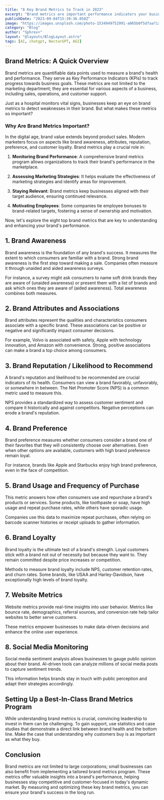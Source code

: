 ```yaml
---
title: "8 Key Brand Metrics to Track in 2023"
excerpt: "Brand metrics are important performance indicators your business needs to succeed. In this post we’ll cover 8 key brand metrics you need to know."
publishDate: "2023-09-04T15:39:36.050Z"
image: "https://images.unsplash.com/photo-1534949752991-a065b0f5dfaa?ixlib=rb-4.0.3&ixid=M3wxMjA3fDB8MHxwaG90by1wYWdlfHx8fGVufDB8fHx8fA%3D%3D&auto=format&fit=crop&w=1470&q=80"
category: "Blog"
author: "Sphrex+"
layout: "@layouts/BlogLayout.astro"
tags: [AI, chatgpt, NectarGPT, AGI]
---
```


<h2 id="brand-metrics-a-quick-overview">Brand Metrics: A Quick Overview</h2>
<p>Brand metrics are quantifiable data points used to measure a brand&#39;s health and performance. They serve as Key Performance Indicators (KPIs) to track progress towards business goals. These metrics are not limited to the marketing department; they are essential for various aspects of a business, including sales, operations, and customer support.</p>
<p>Just as a hospital monitors vital signs, businesses keep an eye on brand metrics to detect weaknesses in their brand. But what makes these metrics so important?</p>
<h3 id="why-are-brand-metrics-important-">Why Are Brand Metrics Important?</h3>
<p>In the digital age, brand value extends beyond product sales. Modern marketers focus on aspects like brand awareness, attributes, reputation, preference, and customer loyalty. Brand metrics play a crucial role in:</p>
<ol>
<li><p><strong>Monitoring Brand Performance</strong>: A comprehensive brand metrics program allows organizations to track their brand&#39;s performance in the marketplace.</p>
</li>
<li><p><strong>Assessing Marketing Strategies</strong>: It helps evaluate the effectiveness of marketing strategies and identify areas for improvement.</p>
</li>
<li><p><strong>Staying Relevant</strong>: Brand metrics keep businesses aligned with their target audience, ensuring continued relevance.</p>
</li>
<li><p><strong>Motivating Employees</strong>: Some companies tie employee bonuses to brand-related targets, fostering a sense of ownership and motivation.</p>
</li>
</ol>
<p>Now, let&#39;s explore the eight top brand metrics that are key to understanding and enhancing your brand&#39;s performance.</p>
<h2 id="1-brand-awareness">1. Brand Awareness</h2>
<p>Brand awareness is the foundation of any brand&#39;s success. It measures the extent to which consumers are familiar with a brand. Strong brand awareness is the first step toward making a sale. Companies often measure it through unaided and aided awareness surveys.</p>
<p>For instance, a survey might ask consumers to name soft drink brands they are aware of (unaided awareness) or present them with a list of brands and ask which ones they are aware of (aided awareness). Total awareness combines both measures.</p>
<h2 id="2-brand-attributes-and-associations">2. Brand Attributes and Associations</h2>
<p>Brand attributes represent the qualities and characteristics consumers associate with a specific brand. These associations can be positive or negative and significantly impact consumer decisions.</p>
<p>For example, Volvo is associated with safety, Apple with technology innovation, and Amazon with convenience. Strong, positive associations can make a brand a top choice among consumers.</p>
<h2 id="3-brand-reputation-likelihood-to-recommend">3. Brand Reputation / Likelihood to Recommend</h2>
<p>A brand&#39;s reputation and likelihood to be recommended are crucial indicators of its health. Consumers can view a brand favorably, unfavorably, or somewhere in between. The Net Promoter Score (NPS) is a common metric used to measure this.</p>
<p>NPS provides a standardized way to assess customer sentiment and compare it historically and against competitors. Negative perceptions can erode a brand&#39;s reputation.</p>
<h2 id="4-brand-preference">4. Brand Preference</h2>
<p>Brand preference measures whether consumers consider a brand one of their favorites that they will consistently choose over alternatives. Even when other options are available, customers with high brand preference remain loyal.</p>
<p>For instance, brands like Apple and Starbucks enjoy high brand preference, even in the face of competition.</p>
<h2 id="5-brand-usage-and-frequency-of-purchase">5. Brand Usage and Frequency of Purchase</h2>
<p>This metric answers how often consumers use and repurchase a brand&#39;s products or services. Some products, like toothpaste or soap, have high usage and repeat purchase rates, while others have sporadic usage.</p>
<p>Companies use this data to maximize repeat purchases, often relying on barcode scanner histories or receipt uploads to gather information.</p>
<h2 id="6-brand-loyalty">6. Brand Loyalty</h2>
<p>Brand loyalty is the ultimate test of a brand&#39;s strength. Loyal customers stick with a brand not out of necessity but because they want to. They remain committed despite price increases or competition.</p>
<p>Methods to measure brand loyalty include NPS, customer retention rates, and churn rates. Some brands, like USAA and Harley-Davidson, have exceptionally high levels of brand loyalty.</p>
<h2 id="7-website-metrics">7. Website Metrics</h2>
<p>Website metrics provide real-time insights into user behavior. Metrics like bounce rate, demographics, referral sources, and conversion rate help tailor websites to better serve customers.</p>
<p>These metrics empower businesses to make data-driven decisions and enhance the online user experience.</p>
<h2 id="8-social-media-monitoring">8. Social Media Monitoring</h2>
<p>Social media sentiment analysis allows businesses to gauge public opinion about their brand. AI-driven tools can analyze millions of social media posts to capture sentiment trends.</p>
<p>This information helps brands stay in touch with public perception and adapt their strategies accordingly.</p>
<h2 id="setting-up-a-best-in-class-brand-metrics-program">Setting Up a Best-In-Class Brand Metrics Program</h2>
<p>While understanding brand metrics is crucial, convincing leadership to invest in them can be challenging. To gain support, use statistics and case studies that demonstrate a direct link between brand health and the bottom line. Make the case that understanding why customers buy is as important as what they buy.</p>
<h2 id="conclusion">Conclusion</h2>
<p>Brand metrics are not limited to large corporations; small businesses can also benefit from implementing a tailored brand metrics program. These metrics offer valuable insights into a brand&#39;s performance, helping businesses stay competitive and customer-focused in today&#39;s dynamic market. By measuring and optimizing these key brand metrics, you can ensure your brand&#39;s success in the long run.</p>